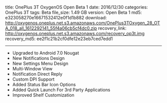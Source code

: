 title: OnePlus 3T OxygenOS Open Beta 1
date: 2016/12/30
categories: OnePlus 3T
tags: Beta
file_size: 1.49 GB
version: Open Beta 1
md5: e323058270e16671532412e0f1d1b882
download: http://oxygenos.oneplus.net.s3.amazonaws.com/OnePlus3TOxygen_28_OTA_018_all_1612292141_55f4a06cb5cf4dc0.zip
recovery_link:  http://oxygenos.oneplus.net.s3.amazonaws.com/recovery_op3t.img
recovery_md5: ee2f1c21b2cf0dfe12e23eb7ced7edd1

---
* Upgraded to Android 7.0 Nougat
* New Notifications Design
* New Settings Menu Design
* Multi-Window View
* Notification Direct Reply
* Custom DPI Support
* Added Status Bar Icon Options
* Added Quick Launch For 3rd Party Applications
* Improved Shelf Customization
